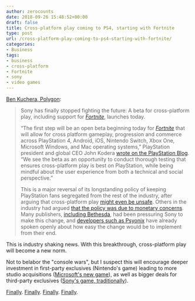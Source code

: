 ```yaml
---
author: zerocounts
date: 2018-09-26 15:48:52+00:00
draft: false
title: Cross-platform play coming to PS4, starting with Fortnite
type: post
url: /cross-platform-play-coming-to-ps4-starting-with-fortnite/
categories:
- Business
tags:
- business
- cross-platform
- Fortnite
- sony
- video games
---
```


[Ben Kuchera, Polygon](https://www.polygon.com/fortnite/2018/9/26/17905150/sony-fortnite-ps4-cross-platform-play-open-beta):

> Sony has finally stopped fighting the future: A beta for cross-platform play, including support for _[Fortnite](https://www.polygon.com/game/fortnite/2417)_, launches today.
>
> “The first step will be an open beta beginning today for _[Fortnite](https://www.polygon.com/franchise/fortnite/40156)_ that will allow for cross platform gameplay, progression and commerce across PlayStation 4, Android, iOS, Nintendo Switch, Xbox One, Microsoft Windows, and Mac operating systems,” PlayStation president and global CEO John Kodera [wrote on the PlayStation Blog](https://blog.us.playstation.com/2018/09/26/extended-fortnite-cross-play-beta-launches-on-ps4-starting-today/). “We see the beta as an opportunity to conduct thorough testing that ensures cross-platform play is best on PlayStation, while being mindful about the user experience from both a technical and social perspective.”
>
> This is a major reversal of its longstanding policy of keeping PlayStation fans segregated from the rest of the industry, after arguing that cross-platform play [might even be unsafe](https://www.polygon.com/2018/6/21/17489640/sony-minecraft-cross-platform-nintendo-switch-microsoft-xbox). Others in the industry had argued [that the policy was due to monetary concerns](https://www.polygon.com/2018/6/19/17480274/sony-fortnite-nintendo-switch-accounts-reason). Many publishers, [including Bethesda](https://www.polygon.com/2018/8/12/17680834/elder-scrolls-legends-cross-platform-crossplay-ps4), had been pressuring Sony to make this change, and [developers such as Psyonix](https://www.polygon.com/e3/2017/6/13/15795376/rocket-league-cross-platform-playstation-4) have already spoken openly about how easy the change would be to implement from their end.

This is industry shaking news. With this breakthrough, cross-platform play will become a new norm.

Not to belabor the "console wars", but I suspect this will encourage deeper investment in first-party exclusives (Nintendo's game) leading to more studio acquisitions ([Microsoft's new game](/2018/06/12/sometimes-failure-leads-to-opportunity/)), as well as bigger deals for third-party exclusives ([Sony's game, traditionally](https://www.forbes.com/sites/insertcoin/2017/02/21/the-exclusive-gap-between-ps4-and-xbox-one-has-become-a-canyon/)).

[Finally](/2017/06/18/sold-on-cross-network-play/). [Finally](/2018/03/25/cross-network-play-is-the-next-logical-step/). [Finally](/2018/06/12/ps4-fortnite-accounts-are-blocked-on-the-nintendo-switch/). [Finally](/2018/06/22/xbox-switch-better-together-campaign/).
